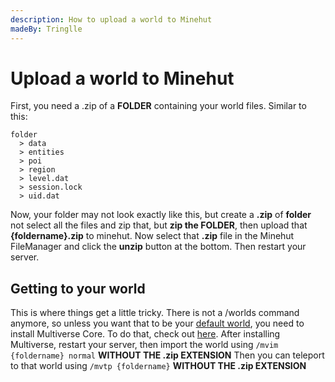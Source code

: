 ```yaml
---
description: How to upload a world to Minehut
madeBy: Tringlle
---
```


# Upload a world to Minehut
First, you need a .zip of a **FOLDER** containing your world files. Similar to this:

    folder
      > data
      > entities
      > poi
      > region
      > level.dat
      > session.lock
      > uid.dat
Now, your folder may not look exactly like this, but create a **.zip** of **folder** not select all the files and zip that, but **zip the FOLDER**, then upload that **{foldername}.zip** to minehut. Now select that **.zip** file in the Minehut FileManager and click the **unzip** button at the bottom. Then restart your server.

## Getting to your world
This is where things get a little tricky. There is not a /worlds command anymore, so unless you want that to be your [default world](/faq/panel/default-world), you need to install 
Multiverse Core. To do that, check out [here](/faq/minehut/a-full-tutorial). After installing Multiverse, restart your server, then import the world using `/mvim {foldername} normal` **WITHOUT THE .zip EXTENSION**
Then you can teleport to that world using `/mvtp {foldername}` **WITHOUT THE .zip EXTENSION**
